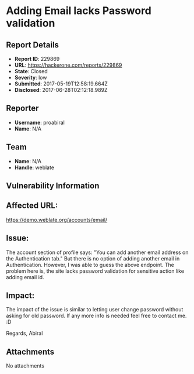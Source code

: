 # Adding Email lacks Password validation

## Report Details
- **Report ID**: 229869
- **URL**: https://hackerone.com/reports/229869
- **State**: Closed
- **Severity**: low
- **Submitted**: 2017-05-19T12:58:19.664Z
- **Disclosed**: 2017-06-28T02:12:18.989Z

## Reporter
- **Username**: proabiral
- **Name**: N/A

## Team
- **Name**: N/A
- **Handle**: weblate

## Vulnerability Information
## Affected URL:
https://demo.weblate.org/accounts/email/

## Issue:
The account section of profile says: "You can add another email address on the Authentication tab." But there is no option of adding another email in Authentication. 
However, I was able to guess the above endpoint.
The problem here is, the site lacks password validation for sensitive action like adding email id.

## Impact: 
The impact of the issue is similar to letting user change password without asking for old password.
If any more info is needed feel free to contact me. :D

Regards,
Abiral

## Attachments
No attachments
